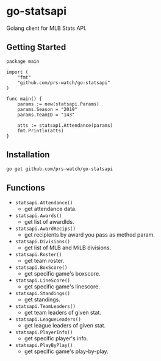 # go-statsapi

Golang client for MLB Stats API.

## Getting Started

```golang
package main

import (
    "fmt"
    "github.com/prs-watch/go-statsapi"
)

func main() {
    params := new(statsapi.Params)
    params.Season = "2019"
    params.TeamID = "143"

    atts := statsapi.Attendance(params)
    fmt.Println(atts)
}
```

## Installation

```bash
go get github.com/prs-watch/go-statsapi
```

## Functions

- `statsapi.Attendance()`
    - get attendance data.
- `statsapi.Awards()`
    - get list of awardIds.
- `statsapi.AwardRecips()`
    - get recipients by award you pass as method param.
- `statsapi.Divisions()`
    - get list of MLB and MiLB divisions.
- `statsapi.Roster()`
    - get team roster.
- `statsapi.BoxScore()`
    - get specific game's boxscore.
- `statsapi.LineScore()`
    - get specific game's linescore.
- `statsapi.Standings()`
    - get standings.
- `statsapi.TeamLeaders()`
    - get team leaders of given stat.
- `statsapi.LeagueLeaders()`
    - get league leaders of given stat.
- `statsapi.PlayerInfo()`
    - get specific player's info.
- `statsapi.PlayByPlay()`
    - get specific game's play-by-play.